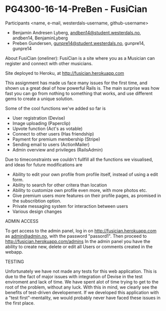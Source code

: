 # PG4300-16-14-PreBen - FusiCian

Participants <name, e-mail, westerdals-username, github-username>
- Benjamin Andresen Lyberg, andben14@student.westerdals.no, andben14, BenjaminLyberg
- Preben Gundersen, gunpre14@student.westerdals.no, gunpre14, gunpre14

About FusiCian (oneliner):
FusiCian is a site where you as a Musician can register and connect with other musicians. 

Site deployed to Heroku, at http://fusician.herokuapp.com

This assignment has made us face many issues for the first time, and shown us a great deal of how powerful Rails is.
The main surprise was how fast you can go from nothing to something that works, and use different gems to create a unique solution.


Some of the cool functions we've added so far is
- User registration                 (Devise)
- Image uploading                   (Paperclip)
- Upvote function                   (Act's as votable)
- Connect to other users            (Has friendship)
- Payment for premium membership    (Stripe)
- Sending email to users            (ActionMailer)
- Admin overview and privileges     (RailsAdmin)


Due to timeconstraints we couldn't fullfill all the functions we visualised, and
ideas for future modifications are 
- Ability to edit your own profile from profile itself, instead of using a edit form.
- Ability to search for other critera than location
- Ability to customize own profile even more, with more photos etc.
- Give premium users more features on their profile pages, as promised in the subscribtion option.
- Private messaging system for interaction between users
- Various design changes



ADMIN ACCESS

To get access to the admin panel, log in on http://fusician.herokuapp.com as admin@admin.no, with the password "passord1". Then proceed to http://fusician.herokuapp.com/admins
In the admin panel you have the ability to create new, delete or edit all Users or comments created in the webapp. 


TESTING

Unfortunately we have not made any tests for this web application. This is due to the fact of major issues with integration of Devise in the test enviroment and lack of time.
We have spent alot of time trying to get to the root of the problem, without any luck. With this in mind, we clearly see the benefits of test-driven developement. If we
developed this application with a "test first"-mentality, we would probably never have faced these issues in the first place. 

